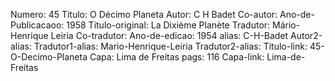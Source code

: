Numero: 45
Titulo: O Décimo Planeta
Autor: C H Badet
Co-autor: 
Ano-de-Publicacaoo: 1958
Titulo-original: La Dixième Planète
Tradutor: Mário-Henrique Leiria
Co-tradutor: 
Ano-de-edicao: 1954
alias: C-H-Badet
Autor2-alias: 
Tradutor1-alias: Mario-Henrique-Leiria
Tradutor2-alias: 
Titulo-link: 45-O-Decimo-Planeta
Capa: Lima de Freitas
pags: 116
Capa-link: Lima-de-Freitas